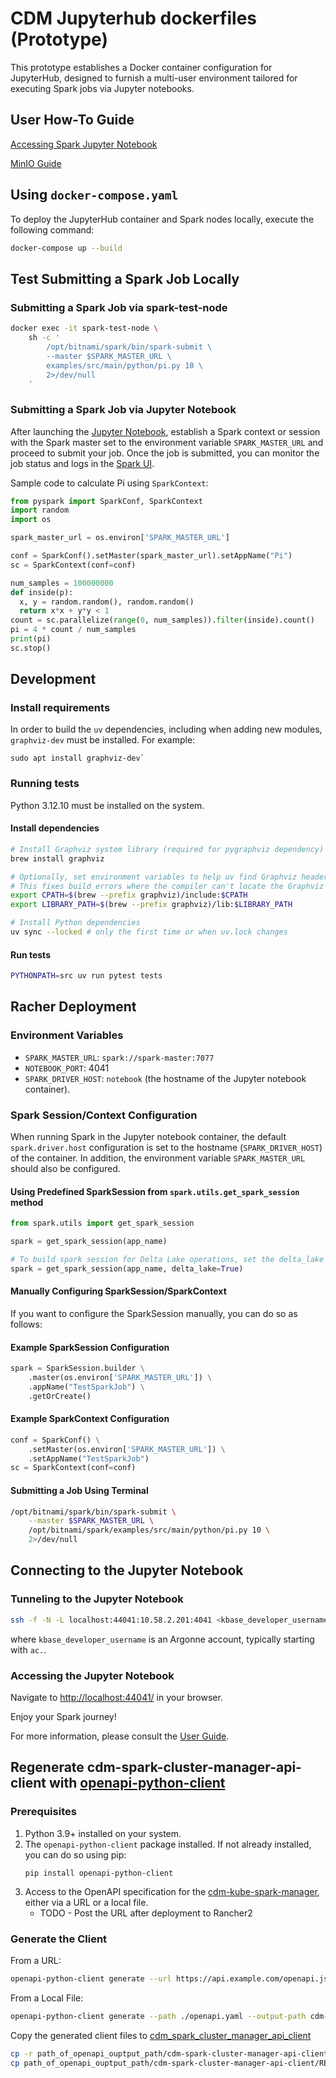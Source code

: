 # CDM Jupyterhub dockerfiles (Prototype)

This prototype establishes a Docker container configuration for JupyterHub, designed to furnish a multi-user 
environment tailored for executing Spark jobs via Jupyter notebooks.

## User How-To Guide

[Accessing Spark Jupyter Notebook](docs/user_guide.md)

[MinIO Guide](docs/minio_guide.md)


## Using `docker-compose.yaml`

To deploy the JupyterHub container and Spark nodes locally, execute the following command:

```bash
docker-compose up --build
```

## Test Submitting a Spark Job Locally

### Submitting a Spark Job via spark-test-node
```bash
docker exec -it spark-test-node \
    sh -c '
	    /opt/bitnami/spark/bin/spark-submit \
	    --master $SPARK_MASTER_URL \
	    examples/src/main/python/pi.py 10 \
	    2>/dev/null
    '
```

### Submitting a Spark Job via Jupyter Notebook
After launching the [Jupyter Notebook](http://localhost:4041/), establish a Spark context or session with the Spark 
master set to the environment variable `SPARK_MASTER_URL` and proceed to submit your job. Once the job is submitted, 
you can monitor the job status and logs in the [Spark UI](http://localhost:8080/).

Sample code to calculate Pi using `SparkContext`:
```python
from pyspark import SparkConf, SparkContext
import random
import os

spark_master_url = os.environ['SPARK_MASTER_URL']

conf = SparkConf().setMaster(spark_master_url).setAppName("Pi")
sc = SparkContext(conf=conf)

num_samples = 100000000
def inside(p):     
  x, y = random.random(), random.random()
  return x*x + y*y < 1
count = sc.parallelize(range(0, num_samples)).filter(inside).count()
pi = 4 * count / num_samples
print(pi)
sc.stop()
```

## Development

### Install requirements

In order to build the `uv` dependencies, including when adding new modules, `graphviz-dev`
must be installed. For example:

```
sudo apt install graphviz-dev`
```

### Running tests

Python 3.12.10 must be installed on the system.

#### Install dependencies
```bash
# Install Graphviz system library (required for pygraphviz dependency)
brew install graphviz

# Optionally, set environment variables to help uv find Graphviz headers and libraries
# This fixes build errors where the compiler can't locate the Graphviz headers
export CPATH=$(brew --prefix graphviz)/include:$CPATH
export LIBRARY_PATH=$(brew --prefix graphviz)/lib:$LIBRARY_PATH

# Install Python dependencies
uv sync --locked # only the first time or when uv.lock changes
```

#### Run tests
```bash
PYTHONPATH=src uv run pytest tests
```

## Racher Deployment

### Environment Variables
- `SPARK_MASTER_URL`: `spark://spark-master:7077`
- `NOTEBOOK_PORT`: 4041
- `SPARK_DRIVER_HOST`: `notebook` (the hostname of the Jupyter notebook container).

### Spark Session/Context Configuration

When running Spark in the Jupyter notebook container, the default `spark.driver.host` configuration is set to 
the hostname (`SPARK_DRIVER_HOST`) of the container. 
In addition, the environment variable `SPARK_MASTER_URL` should also be configured.

#### Using Predefined SparkSession from `spark.utils.get_spark_session` method
```python
from spark.utils import get_spark_session

spark = get_spark_session(app_name)

# To build spark session for Delta Lake operations, set the delta_lake parameter to True
spark = get_spark_session(app_name, delta_lake=True)
```

#### Manually Configuring SparkSession/SparkContext

If you want to configure the SparkSession manually, you can do so as follows:

#### Example SparkSession Configuration
```python
spark = SparkSession.builder \
    .master(os.environ['SPARK_MASTER_URL']) \
    .appName("TestSparkJob") \
    .getOrCreate()
```

#### Example SparkContext Configuration
```python
conf = SparkConf() \
    .setMaster(os.environ['SPARK_MASTER_URL']) \
    .setAppName("TestSparkJob")
sc = SparkContext(conf=conf)
```

#### Submitting a Job Using Terminal
```bash
/opt/bitnami/spark/bin/spark-submit \
    --master $SPARK_MASTER_URL \
    /opt/bitnami/spark/examples/src/main/python/pi.py 10 \
    2>/dev/null
```

## Connecting to the Jupyter Notebook

### Tunneling to the Jupyter Notebook
```bash
ssh -f -N -L localhost:44041:10.58.2.201:4041 <kbase_developer_username>@login1.berkeley.kbase.us
```
where ```kbase_developer_username``` is an Argonne account, typically starting with `ac.`.

### Accessing the Jupyter Notebook
Navigate to [http://localhost:44041/](http://localhost:44041/) in your browser.

Enjoy your Spark journey!

For more information, please consult the [User Guide](docs/user_guide.md).


## Regenerate cdm-spark-cluster-manager-api-client with [openapi-python-client](https://pypi.org/project/openapi-python-client/)

### Prerequisites
1. Python 3.9+ installed on your system.
2. The `openapi-python-client` package installed. If not already installed, you can do so using pip:
    ```
    pip install openapi-python-client
    ```
3. Access to the OpenAPI specification for the [cdm-kube-spark-manager](https://github.com/kbase/cdm-kube-spark-manager), either via a URL or a local file.
    - TODO - Post the URL after deployment to Rancher2
### Generate the Client
From a URL:

```bash
openapi-python-client generate --url https://api.example.com/openapi.json --output-path cdm-spark-cluster-manager-api-client
```

From a Local File:

```bash
openapi-python-client generate --path ./openapi.yaml --output-path cdm-spark-cluster-manager-api-client 
```

Copy the generated client files to [cdm_spark_cluster_manager_api_client](src/spark/cdm_spark_cluster_manager_api_client)

```bash
cp -r path_of_openapi_ouptput_path/cdm-spark-cluster-manager-api-client/cdm_spark_cluster_manager_api_client path_of_cdm-jupyterhub/src/spark
cp path_of_openapi_ouptput_path/cdm-spark-cluster-manager-api-client/README.md path_of_cdm-jupyterhub/src/spark/cdm_spark_cluster_manager_api_client 
```

